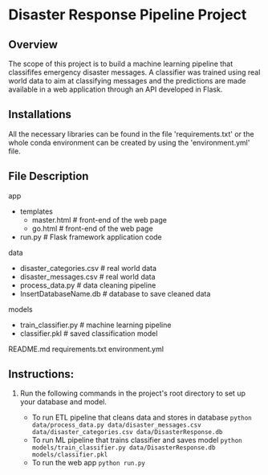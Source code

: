 # Disaster Response Pipeline Project


## Overview
The scope of this project is to build a machine learning pipeline that classififes emergency disaster messages.
A classifier was trained using real world data to aim at classifying messages and the predictions are made available 
in a web application through an API developed in Flask.


## Installations
All the necessary libraries can be found in the file 'requirements.txt' or the whole conda environment can be created
by using the 'environment.yml' file.


## File Description

app

- templates
  - master.html                                        # front-end of the web page
  - go.html                                            # front-end of the web page
- run.py                                               # Flask framework application code

data

- disaster_categories.csv                              # real world data
- disaster_messages.csv                                # real world data
- process_data.py                                      # data cleaning pipeline
- InsertDatabaseName.db                                # database to save cleaned data 

models

- train_classifier.py                                  # machine learning pipeline
- classifier.pkl                                       # saved classification model

README.md
requirements.txt
environment.yml


## Instructions:
1. Run the following commands in the project's root directory to set up your database and model.

    - To run ETL pipeline that cleans data and stores in database
        `python data/process_data.py data/disaster_messages.csv data/disaster_categories.csv data/DisasterResponse.db`
    - To run ML pipeline that trains classifier and saves model
        `python models/train_classifier.py data/DisasterResponse.db models/classifier.pkl`
    - To run the web app `python run.py`

